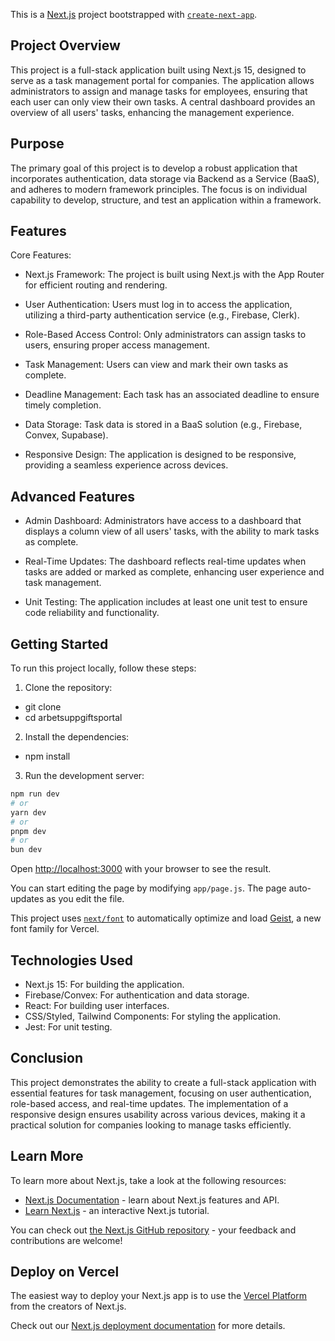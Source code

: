 This is a [Next.js](https://nextjs.org) project bootstrapped with [`create-next-app`](https://github.com/vercel/next.js/tree/canary/packages/create-next-app).

## Project Overview
This project is a full-stack application built using Next.js 15, designed to serve as a task management portal for companies. The application allows administrators to assign and manage tasks for employees, ensuring that each user can only view their own tasks. A central dashboard provides an overview of all users' tasks, enhancing the management experience.

## Purpose
The primary goal of this project is to develop a robust application that incorporates authentication, data storage via Backend as a Service (BaaS), and adheres to modern framework principles. The focus is on individual capability to develop, structure, and test an application within a framework.

## Features
Core Features:
* Next.js Framework: The project is built using Next.js with the App Router for efficient routing and rendering.

* User Authentication: Users must log in to access the application, utilizing a third-party authentication service (e.g., Firebase, Clerk).

* Role-Based Access Control: Only administrators can assign tasks to users, ensuring proper access management.

* Task Management: Users can view and mark their own tasks as complete.

* Deadline Management: Each task has an associated deadline to ensure timely completion.

* Data Storage: Task data is stored in a BaaS solution (e.g., Firebase, Convex, Supabase).

* Responsive Design: The application is designed to be responsive, providing a seamless experience across devices.

## Advanced Features
* Admin Dashboard: Administrators have access to a dashboard that displays a column view of all users' tasks, with the ability to mark tasks as complete.

* Real-Time Updates: The dashboard reflects real-time updates when tasks are added or marked as complete, enhancing user experience and task management.

* Unit Testing: The application includes at least one unit test to ensure code reliability and functionality.

## Getting Started
To run this project locally, follow these steps:

1. Clone the repository:
* git clone <repository-url>
* cd arbetsuppgiftsportal

2. Install the dependencies:
* npm install
  
3. Run the development server:

```bash
npm run dev
# or
yarn dev
# or
pnpm dev
# or
bun dev
```

Open [http://localhost:3000](http://localhost:3000) with your browser to see the result.

You can start editing the page by modifying `app/page.js`. The page auto-updates as you edit the file.

This project uses [`next/font`](https://nextjs.org/docs/app/building-your-application/optimizing/fonts) to automatically optimize and load [Geist](https://vercel.com/font), a new font family for Vercel.

## Technologies Used
* Next.js 15: For building the application.
* Firebase/Convex: For authentication and data storage.
* React: For building user interfaces.
* CSS/Styled, Tailwind Components: For styling the application.
* Jest: For unit testing.

## Conclusion
This project demonstrates the ability to create a full-stack application with essential features for task management, focusing on user authentication, role-based access, and real-time updates. The implementation of a responsive design ensures usability across various devices, making it a practical solution for companies looking to manage tasks efficiently.

## Learn More

To learn more about Next.js, take a look at the following resources:

- [Next.js Documentation](https://nextjs.org/docs) - learn about Next.js features and API.
- [Learn Next.js](https://nextjs.org/learn) - an interactive Next.js tutorial.

You can check out [the Next.js GitHub repository](https://github.com/vercel/next.js) - your feedback and contributions are welcome!

## Deploy on Vercel

The easiest way to deploy your Next.js app is to use the [Vercel Platform](https://vercel.com/new?utm_medium=default-template&filter=next.js&utm_source=create-next-app&utm_campaign=create-next-app-readme) from the creators of Next.js.

Check out our [Next.js deployment documentation](https://nextjs.org/docs/app/building-your-application/deploying) for more details.
